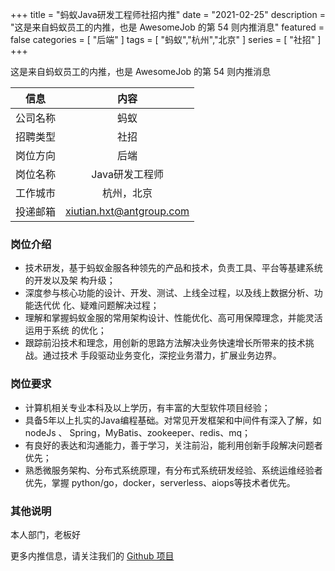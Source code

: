 +++
title = "蚂蚁Java研发工程师社招内推"
date = "2021-02-25"
description = "这是来自蚂蚁员工的内推，也是 AwesomeJob 的第 54 则内推消息"
featured = false
categories = [
    "后端"
]
tags = [
    "蚂蚁","杭州","北京"
]
series = [
    "社招"
]
+++

这是来自蚂蚁员工的内推，也是 AwesomeJob 的第 54 则内推消息
<!--more-->

| 信息 | 内容 |
| :-----:| :----: |
| 公司名称 | 蚂蚁 |
| 招聘类型 | 社招 |
| 岗位方向 | 后端 |
| 岗位名称 | Java研发工程师 |
| 工作城市 | 杭州，北京 |
| 投递邮箱 | xiutian.hxt@antgroup.com |

### 岗位介绍

-  技术研发，基于蚂蚁⾦服各种领先的产品和技术，负责⼯具、平台等基建系统的开发以及架 构升级；
-  深度参与核⼼功能的设计、开发、测试、上线全过程，以及线上数据分析、功能迭代优 化、疑难问题解决过程；
-  理解和掌握蚂蚁⾦服的常⽤架构设计、性能优化、⾼可⽤保障理念，并能灵活运⽤于系统 的优化；
-  跟踪前沿技术和理念，⽤创新的思路⽅法解决业务快速增⻓所带来的技术挑战。通过技术 ⼿段驱动业务变化，深挖业务潜⼒，扩展业务边界。

### 岗位要求

-  计算机相关专业本科及以上学历，有丰富的⼤型软件项⽬经验；
-  具备5年以上扎实的Java编程基础。对常⻅开发框架和中间件有深⼊了解，如nodeJs 、 Spring，MyBatis、zookeeper、redis、mq；
-  有良好的表达和沟通能⼒，善于学习，关注前沿，能利⽤创新⼿段解决问题者优先；
-  熟悉微服务架构、分布式系统原理，有分布式系统研发经验、系统运维经验者优先，掌握 python/go，docker，serverless、aiops等技术者优先。

### 其他说明

本人部门，老板好

更多内推信息，请关注我们的 [Github 项目](https://github.com/Dikea/AwesomeJob)

